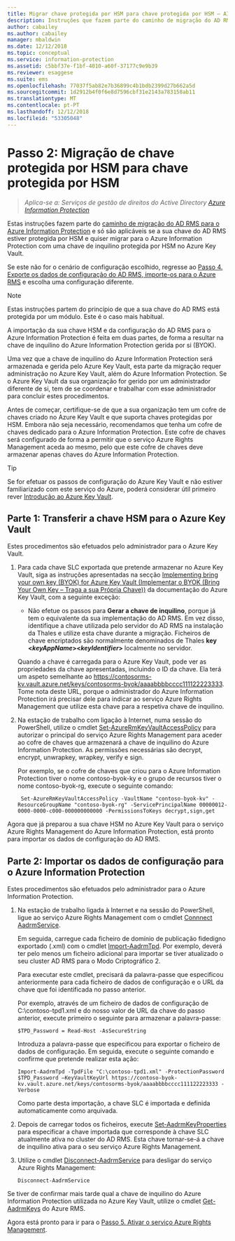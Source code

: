 ```yaml
---
title: Migrar chave protegida por HSM para chave protegida por HSM – AIP
description: Instruções que fazem parte do caminho de migração do AD RMS para o Azure Information Protection e só são aplicáveis se a sua chave do AD RMS estiver protegida por HSM e quiser migrar para o Azure Information Protection com uma chave de inquilino protegida por HSM no Azure Key Vault.
author: cabailey
ms.author: cabailey
manager: mbaldwin
ms.date: 12/12/2018
ms.topic: conceptual
ms.service: information-protection
ms.assetid: c5bbf37e-f1bf-4010-a60f-37177c9e9b39
ms.reviewer: esaggese
ms.suite: ems
ms.openlocfilehash: 77037f5ab82e7b36899c4b1bdb2399d27b662a5d
ms.sourcegitcommit: 1d2912b4f0f6e8d7596cbf31e2143a783158ab11
ms.translationtype: MT
ms.contentlocale: pt-PT
ms.lasthandoff: 12/12/2018
ms.locfileid: "53305048"
---
```

# <a name="step-2-hsm-protected-key-to-hsm-protected-key-migration"></a>Passo 2: Migração de chave protegida por HSM para chave protegida por HSM

>*Aplica-se a: Serviços de gestão de direitos do Active Directory [Azure Information Protection](https://azure.microsoft.com/pricing/details/information-protection)*


Estas instruções fazem parte do [caminho de migração do AD RMS para o Azure Information Protection](migrate-from-ad-rms-to-azure-rms.md) e só são aplicáveis se a sua chave do AD RMS estiver protegida por HSM e quiser migrar para o Azure Information Protection com uma chave de inquilino protegida por HSM no Azure Key Vault. 

Se este não for o cenário de configuração escolhido, regresse ao [Passo 4. Exporte os dados de configuração do AD RMS, importe-os para o Azure RMS](migrate-from-ad-rms-phase2.md#step-4-export-configuration-data-from-ad-rms-and-import-it-to-azure-information-protection) e escolha uma configuração diferente.

> [!NOTE]
> Estas instruções partem do princípio de que a sua chave do AD RMS está protegida por um módulo. Este é o caso mais habitual. 

A importação da sua chave HSM e da configuração do AD RMS para o Azure Information Protection é feita em duas partes, de forma a resultar na chave de inquilino do Azure Information Protection gerida por si (BYOK).

Uma vez que a chave de inquilino do Azure Information Protection será armazenada e gerida pelo Azure Key Vault, esta parte da migração requer administração no Azure Key Vault, além do Azure Information Protection. Se o Azure Key Vault da sua organização for gerido por um administrador diferente de si, tem de se coordenar e trabalhar com esse administrador para concluir estes procedimentos.

Antes de começar, certifique-se de que a sua organização tem um cofre de chaves criado no Azure Key Vault e que suporta chaves protegidas por HSM. Embora não seja necessário, recomendamos que tenha um cofre de chaves dedicado para o Azure Information Protection. Este cofre de chaves será configurado de forma a permitir que o serviço Azure Rights Management aceda ao mesmo, pelo que este cofre de chaves deve armazenar apenas chaves do Azure Information Protection.


> [!TIP]
> Se for efetuar os passos de configuração do Azure Key Vault e não estiver familiarizado com este serviço do Azure, poderá considerar útil primeiro rever [Introdução ao Azure Key Vault](/azure/key-vault/key-vault-get-started). 


## <a name="part-1-transfer-your-hsm-key-to-azure-key-vault"></a>Parte 1: Transferir a chave HSM para o Azure Key Vault

Estes procedimentos são efetuados pelo administrador para o Azure Key Vault.

1. Para cada chave SLC exportada que pretende armazenar no Azure Key Vault, siga as instruções apresentadas na secção [Implementing bring your own key (BYOK) for Azure Key Vault (Implementar o BYOK (Bring Your Own Key – Traga a sua Própria Chave))](/azure/key-vault/key-vault-hsm-protected-keys#implementing-bring-your-own-key-byok-for-azure-key-vault) da documentação do Azure Key Vault, com a seguinte exceção:

    - Não efetue os passos para **Gerar a chave de inquilino**, porque já tem o equivalente da sua implementação do AD RMS. Em vez disso, identifique a chave utilizada pelo servidor do AD RMS na instalação da Thales e utilize esta chave durante a migração. Ficheiros de chave encriptados são normalmente denominados de Thales **key <*keyAppName*><*keyIdentifier*>** localmente no servidor.

    Quando a chave é carregada para o Azure Key Vault, pode ver as propriedades da chave apresentadas, incluindo o ID da chave. Ela terá um aspeto semelhante ao https://contosorms-kv.vault.azure.net/keys/contosorms-byok/aaaabbbbcccc111122223333. Tome nota deste URL, porque o administrador do Azure Information Protection irá precisar dele para indicar ao serviço Azure Rights Management que utilize esta chave para a respetiva chave de inquilino.

2. Na estação de trabalho com ligação à Internet, numa sessão do PowerShell, utilize o cmdlet [Set-AzureRmKeyVaultAccessPolicy](/powershell/module/azurerm.keyvault/set-azurermkeyvaultaccesspolicy) para autorizar o principal do serviço Azure Rights Management para aceder ao cofre de chaves que armazenará a chave de inquilino do Azure Information Protection. As permissões necessárias são decrypt, encrypt, unwrapkey, wrapkey, verify e sign.
    
    Por exemplo, se o cofre de chaves que criou para o Azure Information Protection tiver o nome contoso-byok-ky e o grupo de recursos tiver o nome contoso-byok-rg, execute o seguinte comando:
    
        Set-AzureRmKeyVaultAccessPolicy -VaultName "contoso-byok-kv" -ResourceGroupName "contoso-byok-rg" -ServicePrincipalName 00000012-0000-0000-c000-000000000000 -PermissionsToKeys decrypt,sign,get


Agora que já preparou a sua chave HSM no Azure Key Vault para o serviço Azure Rights Management do Azure Information Protection, está pronto para importar os dados de configuração do AD RMS.

## <a name="part-2-import-the-configuration-data-to-azure-information-protection"></a>Parte 2: Importar os dados de configuração para o Azure Information Protection

Estes procedimentos são efetuados pelo administrador para o Azure Information Protection.

1. Na estação de trabalho ligada à Internet e na sessão do PowerShell, ligue ao serviço Azure Rights Management com o cmdlet [Connnect AadrmService](/powershell/aadrm/vlatest/connect-aadrmservice).
    
    Em seguida, carregue cada ficheiro de domínio de publicação fidedigno exportado (.xml) com o cmdlet [Import-AadrmTpd](/powershell/aadrm/vlatest/import-aadrmtpd). Por exemplo, deverá ter pelo menos um ficheiro adicional para importar se tiver atualizado o seu cluster AD RMS para o Modo Criptográfico 2.
    
    Para executar este cmdlet, precisará da palavra-passe que especificou anteriormente para cada ficheiro de dados de configuração e o URL da chave que foi identificada no passo anterior.
    
    Por exemplo, através de um ficheiro de dados de configuração de C:\contoso-tpd1.xml e do nosso valor de URL da chave do passo anterior, execute primeiro o seguinte para armazenar a palavra-passe:
    
    ```
    $TPD_Password = Read-Host -AsSecureString
    ```
    
    Introduza a palavra-passe que especificou para exportar o ficheiro de dados de configuração. Em seguida, execute o seguinte comando e confirme que pretende realizar esta ação:
    
    ```
    Import-AadrmTpd -TpdFile "C:\contoso-tpd1.xml" -ProtectionPassword $TPD_Password –KeyVaultKeyUrl https://contoso-byok-kv.vault.azure.net/keys/contosorms-byok/aaaabbbbcccc111122223333 -Verbose
    ```
    
    Como parte desta importação, a chave SLC é importada e definida automaticamente como arquivada.

2.  Depois de carregar todos os ficheiros, execute [Set-AadrmKeyProperties](/powershell/module/aadrm/set-aadrmkeyproperties) para especificar a chave importada que corresponde à chave SLC atualmente ativa no cluster do AD RMS. Esta chave tornar-se-á a chave de inquilino ativa para o seu serviço Azure Rights Management.

3.  Utilize o cmdlet [Disconnect-AadrmService](/powershell/aadrm/vlatest/disconnect-aadrmservice) para desligar do serviço Azure Rights Management:

    ```
    Disconnect-AadrmService
    ```

Se tiver de confirmar mais tarde qual a chave de inquilino do Azure Information Protection utilizada no Azure Key Vault, utilize o cmdlet [Get-AadrmKeys](/powershell/aadrm/vlatest/get-aadrmkeys) do Azure RMS.

Agora está pronto para ir para o [Passo 5. Ativar o serviço Azure Rights Management](migrate-from-ad-rms-phase2.md#step-5-activate-the-azure-rights-management-service).


